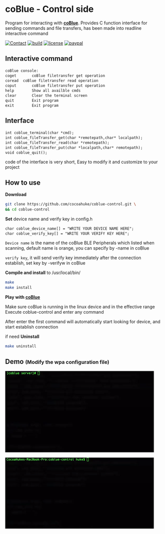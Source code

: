 # coBlue - Control side
Program for interacting with **[coBlue](https://github.com/cocoahuke/coBlue)**. Provides C function interface for sending commands and file transfers, has been made into readline interactive command

[![Contact](https://img.shields.io/badge/contact-@cocoahuke-fbb52b.svg?style=flat)](https://twitter.com/cocoahuke) [![build](https://travis-ci.org/cocoahuke/coblue-control.svg?branch=master)](https://travis-ci.org/cocoahuke/coblue-control) [![license](https://img.shields.io/badge/license-MIT-blue.svg)](https://github.com/cocoahuke/coblue-control/blob/master/LICENSE) [![paypal](https://img.shields.io/badge/Donate-PayPal-039ce0.svg)](https://www.paypal.com/cgi-bin/webscr?cmd=_s-xclick&hosted_button_id=EQDXSYW8Z23UY)
## Interactive command
```
coBlue console:
coget		coBlue filetransfer get operation
coread	coBlue filetransfer read operation
coput		coBlue filetransfer put operation
help		Show all availble cmds
clear		Clear the terminal screen
quit		Exit program
exit		Exit program
```

## Interface
```
int coblue_terminal(char *cmd);
int coblue_fileTransfer_get(char *remotepath,char* localpath);
int coblue_fileTransfer_read(char *remotepath);
int coblue_fileTransfer_put(char *localpath,char* remotepath);
void coblue_quit();
```
code of the interface is very short, Easy to modify it and customize to your project

## How to use

**Download**
```bash
git clone https://github.com/cocoahuke/coblue-control.git \
&& cd coblue-control
```
**Set** device name and verify key in config.h
```
char coblue_device_name[] = "WRITE YOUR DEVICE NAME HERE";
char coblue_verify_key[] = "WRITE YOUR VERIFY KEY HERE";
```

`Device name` is the name of the coBlue BLE Peripherals which listed when scanning, default name is orange, you can specify by -name in coBlue

`verify key`, it will send verify key immediately after the connection establish, set key by -verifyw in coBlue

**Compile and install** to /usr/local/bin/

```bash
make
make install
```

**Play with [coBlue](https://github.com/cocoahuke/coBlue)**  

Make sure coBlue is running in the linux device and in the effective range  
Execute coblue-control and enter any command

After enter the first command will automatically start looking for device, and start establish connection

if need **Uninstall**
```bash
make uninstall
```

## Demo <font size=3>(Modify the wpa configuration file)</font>

![sample1](sample1.gif)

![sample2](sample2.gif)
